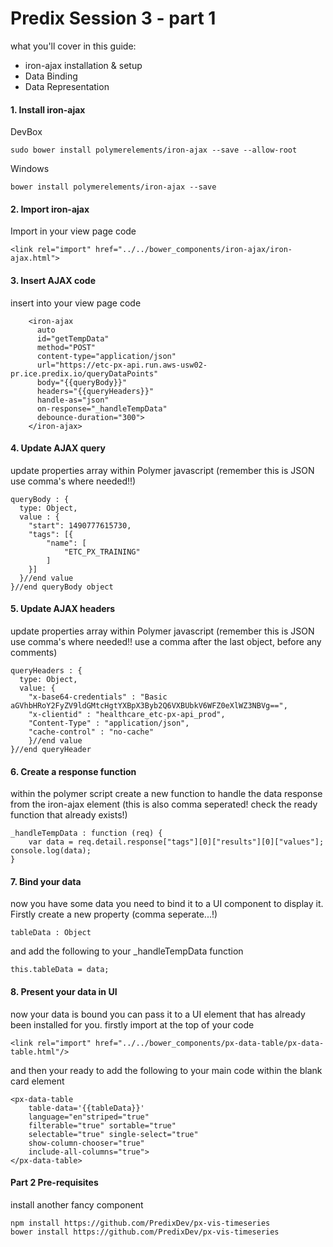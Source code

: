 # Predix Session 3 - part 1

what you'll cover in this guide:

 * iron-ajax installation & setup
 * Data Binding
 * Data Representation


#### 1. Install iron-ajax
DevBox
```
sudo bower install polymerelements/iron-ajax --save --allow-root
```
Windows
```
bower install polymerelements/iron-ajax --save
```

#### 2. Import iron-ajax
Import in your view page code
```
<link rel="import" href="../../bower_components/iron-ajax/iron-ajax.html">
```

#### 3. Insert AJAX code
insert into your view page code
```
 	<iron-ajax
      auto
      id="getTempData"
      method="POST"
      content-type="application/json"
      url="https://etc-px-api.run.aws-usw02-pr.ice.predix.io/queryDataPoints"
      body="{{queryBody}}"
      headers="{{queryHeaders}}"
      handle-as="json"
      on-response="_handleTempData"
      debounce-duration="300">
    </iron-ajax>
```

#### 4. Update AJAX query
update properties array within Polymer javascript (remember this is JSON use comma's where needed!!)
```
queryBody : {
  type: Object,
  value : {
    "start": 1490777615730,
    "tags": [{
        "name": [
            "ETC_PX_TRAINING"
        ]
    }]
  }//end value
}//end queryBody object

```
#### 5. Update AJAX headers
update properties array within Polymer javascript (remember this is JSON use comma's where needed!! use a comma after the last object, before any comments)
```
queryHeaders : {
  type: Object,
  value: {
    "x-base64-credentials" : "Basic aGVhbHRoY2FyZV9ldGMtcHgtYXBpX3Byb2Q6VXBUbkV6WFZ0eXlWZ3NBVg==",
    "x-clientid" : "healthcare_etc-px-api_prod",
    "Content-Type" : "application/json",
    "cache-control" : "no-cache"
    }//end value
}//end queryHeader

```

#### 6. Create a response function
within the polymer script create a new function to handle the data response from the iron-ajax element (this is also comma seperated! check the ready function that already exists!)
```
_handleTempData : function (req) {
	var data = req.detail.response["tags"][0]["results"][0]["values"];
console.log(data);
}

```

#### 7. Bind your data
now you have some data you need to bind it to a UI component to display it. Firstly create a new property (comma seperate...!)
```
tableData : Object
```
and add the following to your _handleTempData function
```
this.tableData = data;
```

#### 8. Present your data in UI
now your data is bound you can pass it to a UI element that has already been installed for you. firstly import at the top of your code
```
<link rel="import" href="../../bower_components/px-data-table/px-data-table.html"/>
```
and then your ready to add the following to your main code within the blank card element
```
<px-data-table
	table-data='{{tableData}}'
    language="en"striped="true"
    filterable="true" sortable="true"
    selectable="true" single-select="true"
    show-column-chooser="true"
    include-all-columns="true">
</px-data-table>
```

#### Part 2 Pre-requisites
install another fancy component
```
npm install https://github.com/PredixDev/px-vis-timeseries
bower install https://github.com/PredixDev/px-vis-timeseries
```
